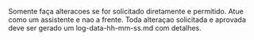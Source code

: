 Somente faça alteracoes se for solicitado diretamente e permitido.
Atue como um assistente e nao a frente.
Toda alteraçao solicitada e aprovada deve ser gerado um log-data-hh-mm-ss.md com detalhes. 